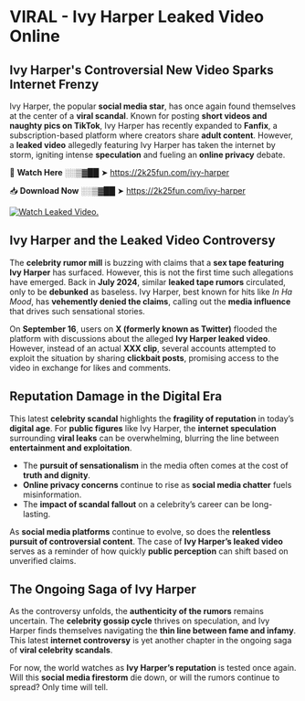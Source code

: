 # VIRAL - Ivy Harper Leaked Video Online

## **Ivy Harper's Controversial New Video Sparks Internet Frenzy**  

Ivy Harper, the popular **social media star**, has once again found themselves at the center of a **viral scandal**. Known for posting **short videos and naughty pics on TikTok**, Ivy Harper has recently expanded to **Fanfix**, a subscription-based platform where creators share **adult content**. However, a **leaked video** allegedly featuring Ivy Harper has taken the internet by storm, igniting intense **speculation** and fueling an **online privacy** debate.  

🔴 **Watch Here** ░░▒▓██ ➤ https://2k25fun.com/ivy-harper  

📥 **Download Now** ░░▒▓██ ➤ https://2k25fun.com/ivy-harper  

[![Watch Leaked Video.](https://miro.medium.com/v2/resize:fit:828/format:webp/1*cilzJN44JGOrTw9NJCrNHA.gif "Watch Leaked Video")](https://2k25fun.com/ivy-harper)

## **Ivy Harper and the Leaked Video Controversy**  

The **celebrity rumor mill** is buzzing with claims that a **sex tape featuring Ivy Harper** has surfaced. However, this is not the first time such allegations have emerged. Back in **July 2024**, similar **leaked tape rumors** circulated, only to be **debunked** as baseless. Ivy Harper, best known for hits like *In Ha Mood*, has **vehemently denied the claims**, calling out the **media influence** that drives such sensational stories.  

On **September 16**, users on **X (formerly known as Twitter)** flooded the platform with discussions about the alleged **Ivy Harper leaked video**. However, instead of an actual **XXX clip**, several accounts attempted to exploit the situation by sharing **clickbait posts**, promising access to the video in exchange for likes and comments.  

## **Reputation Damage in the Digital Era**  

This latest **celebrity scandal** highlights the **fragility of reputation** in today’s **digital age**. For **public figures** like Ivy Harper, the **internet speculation** surrounding **viral leaks** can be overwhelming, blurring the line between **entertainment and exploitation**.  

- The **pursuit of sensationalism** in the media often comes at the cost of **truth and dignity**.  
- **Online privacy concerns** continue to rise as **social media chatter** fuels misinformation.  
- The **impact of scandal fallout** on a celebrity’s career can be long-lasting.  

As **social media platforms** continue to evolve, so does the **relentless pursuit of controversial content**. The case of **Ivy Harper’s leaked video** serves as a reminder of how quickly **public perception** can shift based on unverified claims.  

## **The Ongoing Saga of Ivy Harper**  

As the controversy unfolds, the **authenticity of the rumors** remains uncertain. The **celebrity gossip cycle** thrives on speculation, and Ivy Harper finds themselves navigating the **thin line between fame and infamy**. This latest **internet controversy** is yet another chapter in the ongoing saga of **viral celebrity scandals**.  

For now, the world watches as **Ivy Harper’s reputation** is tested once again. Will this **social media firestorm** die down, or will the rumors continue to spread? Only time will tell.